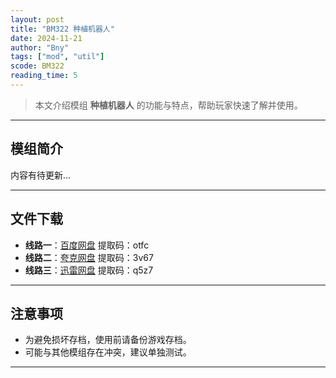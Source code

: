 ```yaml
---
layout: post
title: "BM322 种植机器人"
date: 2024-11-21
author: "Bny"
tags: ["mod", "util"]
scode: BM322
reading_time: 5
---
```


> 本文介绍模组 **种植机器人** 的功能与特点，帮助玩家快速了解并使用。

---

## 模组简介

内容有待更新...

---


## 文件下载
- **线路一**：[百度网盘](https://pan.baidu.com/s/1NX1AqJLQeGfMYApeRuC_8Q?pwd=otfc)  提取码：otfc  
- **线路二**：[夸克网盘](https://pan.quark.cn/s/ac661a2d66e4?pwd=3v67)  提取码：3v67  
- **线路三**：[迅雷网盘](https://pan.xunlei.com/s/VOCCbU2EC9p9X5MA-wNlTUG2A1?pwd=q5z7)  提取码：q5z7  

---

## 注意事项
- 为避免损坏存档，使用前请备份游戏存档。
- 可能与其他模组存在冲突，建议单独测试。

---

